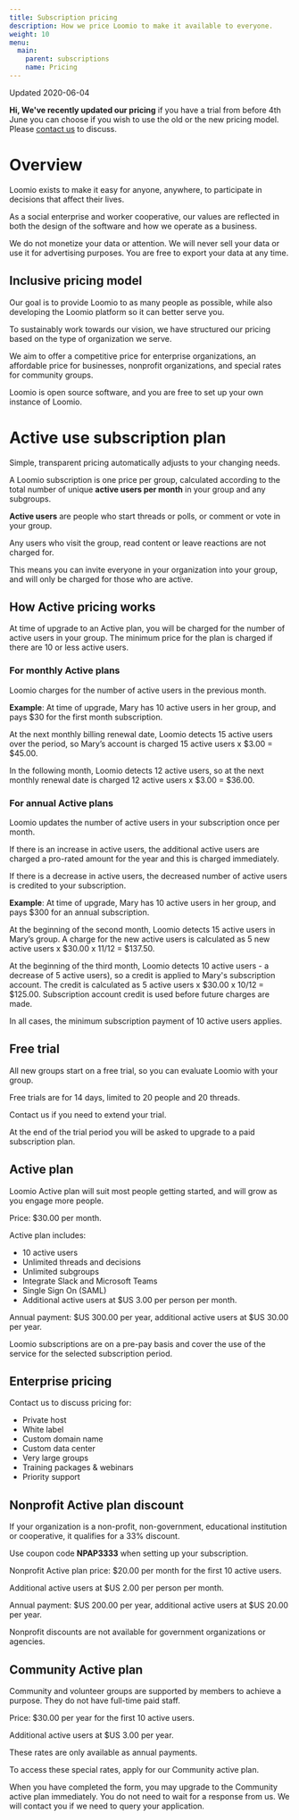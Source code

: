 ```yaml
---
title: Subscription pricing
description: How we price Loomio to make it available to everyone.
weight: 10
menu:
  main:
    parent: subscriptions
    name: Pricing
---
```


Updated 2020-06-04

__Hi, We've recently updated our pricing__ if you have a trial from before 4th June you can choose if  you wish to use the old or the new pricing model. Please [contact us](https://www.loomio.org/contact) to discuss. 


# Overview

Loomio exists to make it easy for anyone, anywhere, to participate in decisions that affect their lives.

As a social enterprise and worker cooperative, our values are reflected in both the design of the software and how we operate as a business.

We do not monetize your data or attention. We will never sell your data or use it for advertising purposes. You are free to export your data at any time.

## Inclusive pricing model
Our goal is to provide Loomio to as many people as possible, while also developing the Loomio platform so it can better serve you.

To sustainably work towards our vision, we have structured our pricing based on the type of organization we serve.

We aim to offer a competitive price for enterprise organizations, an affordable price for businesses, nonprofit organizations, and special rates for community groups.

Loomio is open source software, and you are free to set up your own instance of Loomio.

# Active use subscription plan

Simple, transparent pricing automatically adjusts to your changing needs.

A Loomio subscription is one price per group, calculated according to the total number of unique __active users per month__ in your group and any subgroups.

__Active users__ are people who start threads or polls, or comment or vote in your group.

Any users who visit the group, read content or leave reactions are not charged for.

This means you can invite everyone in your organization into your group, and will only be charged for those who are active.

## How Active pricing works

At time of upgrade to an Active plan, you will be charged for the number of active users in your group. The minimum price for the plan is charged if there are 10 or less active users.

### For monthly Active plans

Loomio charges for the number of active users in the previous month.

__Example__: At time of upgrade, Mary has 10 active users in her group, and pays $30 for the first month subscription.

At the next monthly billing renewal date, Loomio detects 15 active users over the period, so Mary’s account is charged 15 active users x $3.00 = $45.00.

In the following month, Loomio detects 12 active users, so at the next monthly renewal date is charged 12 active users x $3.00 = $36.00.


### For annual Active plans

Loomio updates the number of active users in your subscription once per month.

If there is an increase in active users, the additional active users are charged a pro-rated amount for the year and this is charged immediately.

If there is a decrease in active users, the decreased number of active users is credited to your subscription.

__Example__: At time of upgrade, Mary has 10 active users in her group, and pays $300 for an annual subscription.

At the beginning of the second month, Loomio detects 15 active users in Mary’s group. A charge for the new active users is calculated as 5 new active users x $30.00 x 11/12 = $137.50.

At the beginning of the third month, Loomio detects 10 active users - a decrease of 5 active users), so a credit is applied to Mary's subscription account. The credit is calculated as 5 active users x $30.00 x 10/12 = $125.00.
Subscription account credit is used before future charges are made.

In all cases, the minimum subscription payment of 10 active users applies.


## Free trial

All new groups start on a free trial, so you can evaluate Loomio with your group.

Free trials are for 14 days, limited to 20 people and 20 threads.

Contact us if you need to extend your trial.

At the end of the trial period you will be asked to upgrade to a paid subscription plan.

## Active plan

Loomio Active plan will suit most people getting started, and will grow as you engage more people.

Price: $30.00 per month.

Active plan includes:
- 10 active users
- Unlimited threads and decisions
- Unlimited subgroups
- Integrate Slack and Microsoft Teams
- Single Sign On (SAML)
- Additional active users at $US 3.00 per person per month.

Annual payment: $US 300.00 per year, additional active users at $US 30.00 per year.

Loomio subscriptions are on a pre-pay basis and cover the use of the service for the selected subscription period.

## Enterprise pricing
Contact us to discuss pricing for:
- Private host
- White label
- Custom domain name
- Custom data center
- Very large groups
- Training packages & webinars
- Priority support

## Nonprofit Active plan discount

If your organization is a non-profit, non-government, educational institution or cooperative, it qualifies for a 33% discount.

Use coupon code __NPAP3333__ when setting up your subscription.

Nonprofit Active plan price: $20.00 per month for the first 10 active users.

Additional active users at $US 2.00 per person per month.

Annual payment: $US 200.00 per year, additional active users at $US 20.00 per year.

Nonprofit discounts are not available for government organizations or agencies.

## Community Active plan
Community and volunteer groups are supported by members to achieve a purpose. They do not have full-time paid staff.

Price: $30.00 per year for the first 10 active users.

Additional active users at $US 3.00 per year.

These rates are only available as annual payments.

To access these special rates, apply for our Community active plan.

When you have completed the form, you may upgrade to the Community active plan immediately. You do not need to wait for a response from us. We will contact you if we need to query your application.
